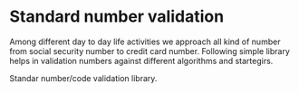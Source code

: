 # Standard number validation

Among different day to day life activities we approach all kind of number
from social security number to credit card number. 
Following simple library helps in validation numbers against different algorithms and startegirs.


Standar number/code validation library. 
